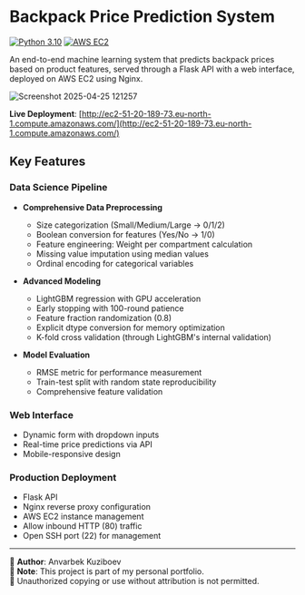 # Backpack Price Prediction System

[![Python 3.10](https://img.shields.io/badge/python-3.10-blue.svg)](https://www.python.org/downloads/)
[![AWS EC2](https://img.shields.io/badge/Deployed%20on-AWS%20EC2-orange.svg)](https://aws.amazon.com/ec2/)

An end-to-end machine learning system that predicts backpack prices based on product features, served through a Flask API with a web interface, deployed on AWS EC2 using Nginx.

![Screenshot 2025-04-25 121257](https://github.com/user-attachments/assets/0c50869b-3166-40c4-9bb6-0b32abb22f00)

**Live Deployment**: [http://ec2-51-20-189-73.eu-north-1.compute.amazonaws.com/](http://ec2-51-20-189-73.eu-north-1.compute.amazonaws.com/)

## Key Features

### Data Science Pipeline
- **Comprehensive Data Preprocessing**
  - Size categorization (Small/Medium/Large → 0/1/2)
  - Boolean conversion for features (Yes/No → 1/0)
  - Feature engineering: Weight per compartment calculation
  - Missing value imputation using median values
  - Ordinal encoding for categorical variables

- **Advanced Modeling**
  - LightGBM regression with GPU acceleration
  - Early stopping with 100-round patience
  - Feature fraction randomization (0.8)
  - Explicit dtype conversion for memory optimization
  - K-fold cross validation (through LightGBM's internal validation)

- **Model Evaluation**
  - RMSE metric for performance measurement
  - Train-test split with random state reproducibility
  - Comprehensive feature validation

### Web Interface
- Dynamic form with dropdown inputs
- Real-time price predictions via API
- Mobile-responsive design

### Production Deployment
- Flask API 
- Nginx reverse proxy configuration
- AWS EC2 instance management
- Allow inbound HTTP (80) traffic
- Open SSH port (22) for management

---
📌 **Author**: Anvarbek Kuziboev  
📄 **Note**: This project is part of my personal portfolio.  
🚫 Unauthorized copying or use without attribution is not permitted.

